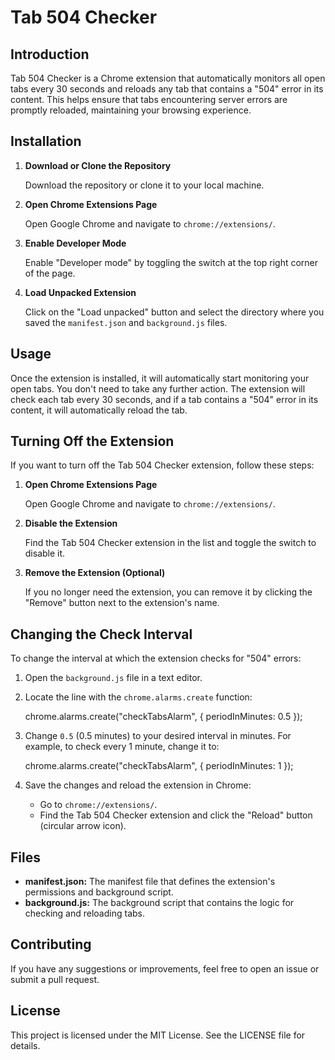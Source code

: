 # Tab 504 Checker

## Introduction

Tab 504 Checker is a Chrome extension that automatically monitors all open tabs every 30 seconds and reloads any tab that contains a "504" error in its content. This helps ensure that tabs encountering server errors are promptly reloaded, maintaining your browsing experience.

## Installation

1. **Download or Clone the Repository**

   Download the repository or clone it to your local machine.

2. **Open Chrome Extensions Page**

   Open Google Chrome and navigate to `chrome://extensions/`.

3. **Enable Developer Mode**

   Enable "Developer mode" by toggling the switch at the top right corner of the page.

4. **Load Unpacked Extension**

   Click on the "Load unpacked" button and select the directory where you saved the `manifest.json` and `background.js` files.

## Usage

Once the extension is installed, it will automatically start monitoring your open tabs. You don't need to take any further action. The extension will check each tab every 30 seconds, and if a tab contains a "504" error in its content, it will automatically reload the tab.

## Turning Off the Extension

If you want to turn off the Tab 504 Checker extension, follow these steps:

1. **Open Chrome Extensions Page**

   Open Google Chrome and navigate to `chrome://extensions/`.

2. **Disable the Extension**

   Find the Tab 504 Checker extension in the list and toggle the switch to disable it.

3. **Remove the Extension (Optional)**

   If you no longer need the extension, you can remove it by clicking the "Remove" button next to the extension's name.

## Changing the Check Interval

To change the interval at which the extension checks for "504" errors:

1. Open the `background.js` file in a text editor.
2. Locate the line with the `chrome.alarms.create` function:

   chrome.alarms.create("checkTabsAlarm", { periodInMinutes: 0.5 });

3. Change `0.5` (0.5 minutes) to your desired interval in minutes. For example, to check every 1 minute, change it to:

   chrome.alarms.create("checkTabsAlarm", { periodInMinutes: 1 });

4. Save the changes and reload the extension in Chrome:

   - Go to `chrome://extensions/`.
   - Find the Tab 504 Checker extension and click the "Reload" button (circular arrow icon).

## Files

- **manifest.json:** The manifest file that defines the extension's permissions and background script.
- **background.js:** The background script that contains the logic for checking and reloading tabs.

## Contributing

If you have any suggestions or improvements, feel free to open an issue or submit a pull request.

## License

This project is licensed under the MIT License. See the LICENSE file for details.
